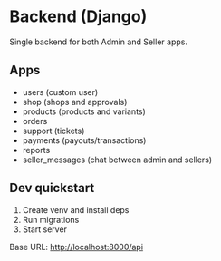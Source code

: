 
# Backend (Django)

Single backend for both Admin and Seller apps.

## Apps

- users (custom user)
- shop (shops and approvals)
- products (products and variants)
- orders
- support (tickets)
- payments (payouts/transactions)
- reports
- seller_messages (chat between admin and sellers)

## Dev quickstart

1. Create venv and install deps
2. Run migrations
3. Start server

Base URL: <http://localhost:8000/api>
